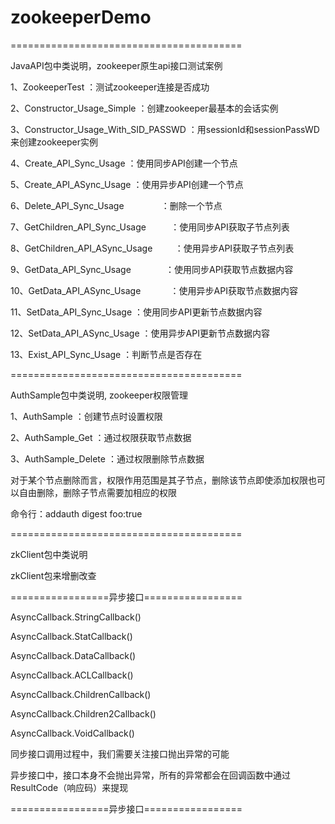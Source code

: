 # zookeeperDemo

========================================

JavaAPI包中类说明，zookeeper原生api接口测试案例

1、ZookeeperTest                       ：测试zookeeper连接是否成功

2、Constructor_Usage_Simple            ：创建zookeeper最基本的会话实例

3、Constructor_Usage_With_SID_PASSWD   ：用sessionId和sessionPassWD来创建zookeeper实例

4、Create_API_Sync_Usage               ：使用同步API创建一个节点

5、Create_API_ASync_Usage              ：使用异步API创建一个节点

6、Delete_API_Sync_Usage               ：删除一个节点

7、GetChildren_API_Sync_Usage          ：使用同步API获取子节点列表

8、GetChildren_API_ASync_Usage         ：使用异步API获取子节点列表

9、GetData_API_Sync_Usage              ：使用同步API获取节点数据内容

10、GetData_API_ASync_Usage            ：使用异步API获取节点数据内容

11、SetData_API_Sync_Usage             ：使用同步API更新节点数据内容

12、SetData_API_ASync_Usage            ：使用异步API更新节点数据内容

13、Exist_API_Sync_Usage               ：判断节点是否存在

========================================

AuthSample包中类说明, zookeeper权限管理

1、AuthSample                          ：创建节点时设置权限

2、AuthSample_Get                      ：通过权限获取节点数据

3、AuthSample_Delete                   ：通过权限删除节点数据

对于某个节点删除而言，权限作用范围是其子节点，删除该节点即使添加权限也可以自由删除，删除子节点需要加相应的权限

命令行：addauth digest foo:true

========================================

zkClient包中类说明

zkClient包来增删改查

=================异步接口=================

AsyncCallback.StringCallback()

AsyncCallback.StatCallback()

AsyncCallback.DataCallback()

AsyncCallback.ACLCallback()

AsyncCallback.ChildrenCallback()

AsyncCallback.Children2Callback()

AsyncCallback.VoidCallback()

同步接口调用过程中，我们需要关注接口抛出异常的可能

异步接口中，接口本身不会抛出异常，所有的异常都会在回调函数中通过ResultCode（响应码）来提现

=================异步接口=================
